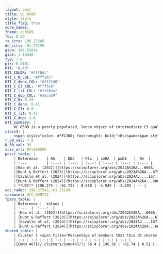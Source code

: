 ```yaml
---
layout: post
title: OC 0589
style: style
title_flag: true
more_names: 
fname: oc0589
fov: 0.26
ra_icrs: 196.27545
de_icrs: -61.72199
glon: 304.55014
glat: 1.10446
r50: 7.8
plx: 0.5181
UTI: "0.43"
UTI_COLOR: "#fff8dc"
UTI_C_N_COL: "#fff2d5"
UTI_C_dens_COL: "#fff5d8"
UTI_C_C3_COL: "#ffffe8"
UTI_C_lit_COL: "#fff6da"
UTI_C_dup_COL: "#a6cab9"
UTI_C_N: 0.39
UTI_C_dens: 0.41
UTI_C_C3: 0.5
UTI_C_lit: 0.42
UTI_C_dup: 1.0
UTI_summary: |
    OC 0589 is a poorly populated, loose object of intermediate C3 quality. It was recently reported in the literature. This object shares a significant percentage of members with a later reported entry.
class3: |
    <span style="color: #FFC300; font-weight: bold;">B</span><span style="color: #FFC300; font-weight: bold;">B</span>
r_50_val: 7.8
N_50_val: 39
scix_url: OC%200589
posit_table: |
    | Reference    | RA    | DEC   | Plx  | pmRA  | pmDE   |  Rv  |
    | :---         | :---: | :---: | :---: | :---: | :---: | :---: |
    |[Hao et al. (2022)](https://scixplorer.org/abs/2022A%26A...660A...4H) | 196.423 | -61.712 | 0.535 | -4.997 | -1.581 | -- |
    |[Hunt & Reffert (2023)](https://scixplorer.org/abs/2023A%26A...673A.114H) | 196.225 | -61.707 | 0.52 | -4.947 | -1.573 | 17.386 |
    |[Cavallo et al. (2024)](https://scixplorer.org/abs/2024AJ....167...12C) | 196.881 | -61.419 | 0.52 | -- | -- | -- |
    |[Hunt & Reffert (2024)](https://scixplorer.org/abs/2024A%26A...686A..42H) | 196.225 | -61.707 | 0.52 | -4.947 | -1.573 | 17.386 |
    | **UCC** |196.275 | -61.722 | 0.518 | -4.949 | -1.593 | -- | 
cds_radec: 196.27545,-61.72199
carousel: UCC_HUNT23
fpars_table: |
    | Reference |  Values |
    | :---  |  :---:  |
    | [Hao et al. (2022)](https://scixplorer.org/abs/2022A%26A...660A...4H) | `AG=1.9, age=6.7, Z=0.028` |
    | [Hunt & Reffert (2023)](https://scixplorer.org/abs/2023A%26A...673A.114H) | `AV50=2.034, diffAV50=2.667, MOD50=11.308, logAge50=7.324` |
    | [Cavallo et al. (2024)](https://scixplorer.org/abs/2024AJ....167...12C) | `AV50=2.5, dMod50=11.57, logAge50=7.23, [Fe/H]50=0.37` |
    | [Hunt & Reffert (2024)](https://scixplorer.org/abs/2024A%26A...686A..42H) | `MassJ=246.069` |
shared_table: |
    | Cluster | <span title="Percentage of members that this OC shares with the ones listed">%</span>   | RA   | DEC   | Plx   | pmRA  | pmDE  | Rv | UTI |
    | :-: | :-: |:-: | :-: | :-: | :-: | :-: | :-: | :-: |
    |[CWNU 467](/_clusters/cwnu467/)| 56.4 | 196.36 | -61.74 | 0.51 | -4.99 | -1.64 | -- |0.09 |
---
```

